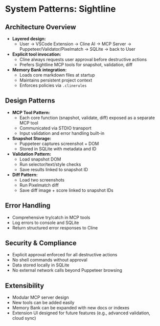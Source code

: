 # System Patterns: Sightline

## Architecture Overview
- **Layered design:**  
  - User → VSCode Extension → Cline AI → MCP Server → Puppeteer/Validator/Pixelmatch → SQLite → back to User
- **Explicit tool invocation:**  
  - Cline always requests user approval before destructive actions  
  - Prefers Sightline MCP tools for snapshot, validation, diff
- **Memory Bank integration:**  
  - Loads core markdown files at startup  
  - Maintains persistent project context  
  - Enforces policies via `.clinerules`

## Design Patterns
- **MCP Tool Pattern:**  
  - Each core function (snapshot, validate, diff) exposed as a separate MCP tool  
  - Communicated via STDIO transport  
  - Input validation and error handling built-in
- **Snapshot Storage:**  
  - Puppeteer captures screenshot + DOM  
  - Stored in SQLite with metadata and ID
- **Validation Pattern:**  
  - Load snapshot DOM  
  - Run selector/text/style checks  
  - Save results linked to snapshot ID
- **Diff Pattern:**  
  - Load two screenshots  
  - Run Pixelmatch diff  
  - Save diff image + score linked to snapshot IDs

## Error Handling
- Comprehensive try/catch in MCP tools  
- Log errors to console and SQLite  
- Return structured error responses to Cline

## Security & Compliance
- Explicit approval enforced for all destructive actions  
- No shell commands without approval  
- Data stored locally in SQLite  
- No external network calls beyond Puppeteer browsing

## Extensibility
- Modular MCP server design  
- New tools can be added easily  
- Memory Bank can be expanded with new docs or indexes  
- Extension UI designed for future features (e.g., advanced validation, cloud sync)

